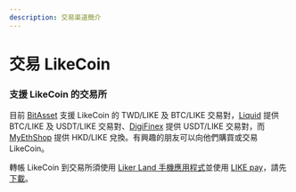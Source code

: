 ```yaml
---
description: 交易渠道簡介
---
```


# 交易 LikeCoin

### 支援 LikeCoin 的交易所 

目前 [BitAsset](https://www.bitasset.com) 支援 LikeCoin 的 TWD/LIKE 及 BTC/LIKE 交易對，[Liquid](https://www.liquid.com/) 提供 BTC/LIKE 及 USDT/LIKE 交易對、[DigiFinex](https://www.digifinex.com/) 提供 USDT/LIKE 交易對，而 [MyEthShop](https://www.myethshop.com) 提供 HKD/LIKE 兌換。有興趣的朋友可以向他們購買或交易 LikeCoin。 

轉帳 LikeCoin 到交易所須使用 [Liker Land 手機應用程式](https://liker.land/getapp)並使用 [LIKE pay](https://docs.like.co/v/zh/user-guide/likecoin-token/like-pay)，請先[下載](https://liker.land/getapp)。

